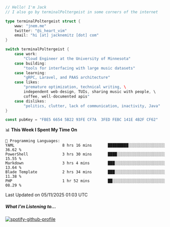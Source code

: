 ```go
// Hello! I'm Jack
// I also go by terminalPoltergeist in some corners of the internet

type terminalPoltergeist struct {
    www: "jnem.me"
    twitter: "@i_heart_vim"
    email: "hi [at] jacknemitz [dot] com"
}

switch terminalPoltergeist {
    case work:
        "Cloud Engineer at the University of Minnesota"
    case building:
        "tools for interfacing with large music datasets"
    case learning:
        "gRPC, Laravel, and PAAS architecture"
    case likes:
        "premature optimization, technical writing, \
        independent web-design, TUIs, sharing music with people, \
        coffee, well-documented apis"
    case dislikes:
        "politics, clutter, lack of communication, inactivity, Java"
}

const pubKey = "FBE5 6654 5B22 93FE CF7A  3FED FEBC 141E 4B2F CF62"
```

<!--START_SECTION:waka-->
📊 **This Week I Spent My Time On** 

```text
💬 Programming Languages: 
YAML                     8 hrs 16 mins       █████████░░░░░░░░░░░░░░░░   36.62 % 
PowerShell               3 hrs 30 mins       ████░░░░░░░░░░░░░░░░░░░░░   15.55 % 
Markdown                 3 hrs 4 mins        ███░░░░░░░░░░░░░░░░░░░░░░   13.64 % 
Blade Template           2 hrs 34 mins       ███░░░░░░░░░░░░░░░░░░░░░░   11.38 % 
PHP                      1 hr 52 mins        ██░░░░░░░░░░░░░░░░░░░░░░░   08.29 % 
```


 Last Updated on 05/11/2025 01:03 UTC
<!--END_SECTION:waka-->

##### What I'm Listening to...

[![spotify-github-profile](https://jnem.me/listening-item?maxAge=2592000)](https://jnem.me/listening)
